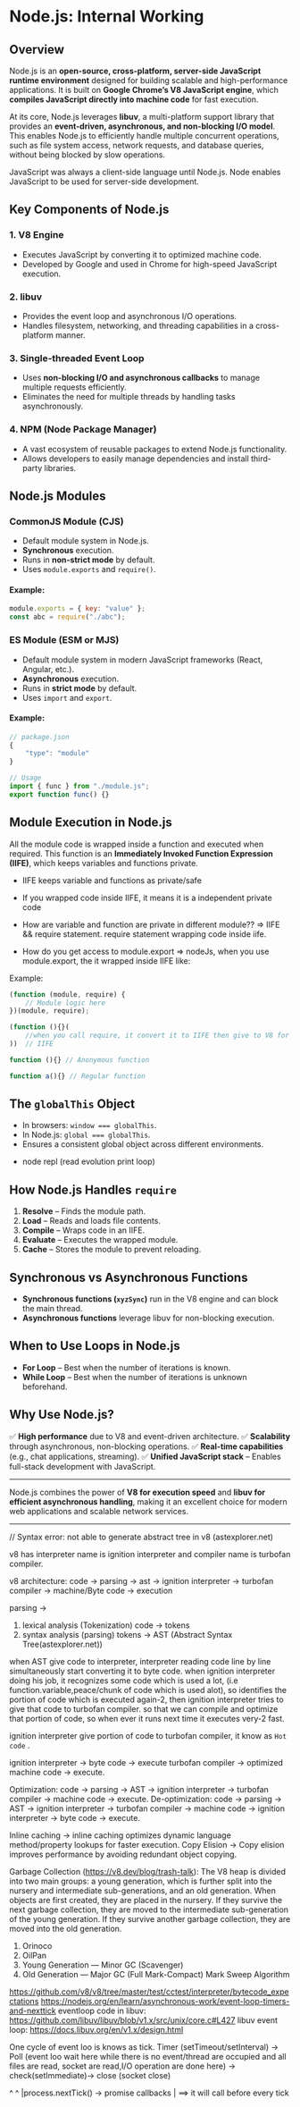 # Node.js: Internal Working

## Overview

Node.js is an **open-source, cross-platform, server-side JavaScript runtime environment** designed for building scalable and high-performance applications. It is built on **Google Chrome’s V8 JavaScript engine**, which **compiles JavaScript directly into machine code** for fast execution.

At its core, Node.js leverages **libuv**, a multi-platform support library that provides an **event-driven, asynchronous, and non-blocking I/O model**. This enables Node.js to efficiently handle multiple concurrent operations, such as file system access, network requests, and database queries, without being blocked by slow operations.

JavaScript was always a client-side language until Node.js. Node enables JavaScript to be used for server-side development.

## Key Components of Node.js

### 1. V8 Engine

- Executes JavaScript by converting it to optimized machine code.
- Developed by Google and used in Chrome for high-speed JavaScript execution.

### 2. libuv

- Provides the event loop and asynchronous I/O operations.
- Handles filesystem, networking, and threading capabilities in a cross-platform manner.

### 3. Single-threaded Event Loop

- Uses **non-blocking I/O and asynchronous callbacks** to manage multiple requests efficiently.
- Eliminates the need for multiple threads by handling tasks asynchronously.

### 4. NPM (Node Package Manager)

- A vast ecosystem of reusable packages to extend Node.js functionality.
- Allows developers to easily manage dependencies and install third-party libraries.

## Node.js Modules

### CommonJS Module (CJS)

- Default module system in Node.js.
- **Synchronous** execution.
- Runs in **non-strict mode** by default.
- Uses `module.exports` and `require()`.

#### Example:

```javascript
module.exports = { key: "value" };
const abc = require("./abc");
```

### ES Module (ESM or MJS)

- Default module system in modern JavaScript frameworks (React, Angular, etc.).
- **Asynchronous** execution.
- Runs in **strict mode** by default.
- Uses `import` and `export`.

#### Example:

```javascript
// package.json
{
    "type": "module"
}

// Usage
import { func } from "./module.js";
export function func() {}
```

## Module Execution in Node.js

All the module code is wrapped inside a function and executed when required. This function is an **Immediately Invoked Function Expression (IIFE)**, which keeps variables and functions private.

- IIFE keeps variable and functions as private/safe
- If you wrapped code inside IIFE, it means it is a independent private code

- How are variable and function are private in different module?? => IIFE && require statement. require statement wrapping code inside iife.

- How do you get access to module.export => nodeJs, when you use module.export, the it wrapped inside IIFE like:

Example:

```javascript
(function (module, require) {
    // Module logic here
})(module, require);

(function (){}(
    //when you call require, it convert it to IIFE then give to V8 for run that chunks
))  // IIFE

function (){} // Anonymous function

function a(){} // Regular function
```

## The `globalThis` Object

- In browsers: `window === globalThis`.
- In Node.js: `global === globalThis`.
- Ensures a consistent global object across different environments.

* node repl (read evolution print loop)

## How Node.js Handles `require`

1. **Resolve** – Finds the module path.
2. **Load** – Reads and loads file contents.
3. **Compile** – Wraps code in an IIFE.
4. **Evaluate** – Executes the wrapped module.
5. **Cache** – Stores the module to prevent reloading.

## Synchronous vs Asynchronous Functions

- **Synchronous functions (`xyzSync`)** run in the V8 engine and can block the main thread.
- **Asynchronous functions** leverage libuv for non-blocking execution.

## When to Use Loops in Node.js

- **For Loop** – Best when the number of iterations is known.
- **While Loop** – Best when the number of iterations is unknown beforehand.

## Why Use Node.js?

✅ **High performance** due to V8 and event-driven architecture.
✅ **Scalability** through asynchronous, non-blocking operations.
✅ **Real-time capabilities** (e.g., chat applications, streaming).
✅ **Unified JavaScript stack** – Enables full-stack development with JavaScript.

---

Node.js combines the power of **V8 for execution speed** and **libuv for efficient asynchronous handling**, making it an excellent choice for modern web applications and scalable network services.

---

// Syntax error: not able to generate abstract tree in v8 (astexplorer.net)

v8 has interpreter name is ignition interpreter and compiler name is turbofan compiler.

v8 architecture:
code -> parsing -> ast -> ignition interpreter -> turbofan compiler -> machine/Byte code -> execution

parsing ->

1. lexical analysis (Tokenization)
   code -> tokens
2. syntax analysis (parsing)
   tokens -> AST (Abstract Syntax Tree(astexplorer.net))

when AST give code to interpreter, interpreter reading code line by line simultaneously start
converting it to byte code.
when ignition interpreter doing his job, it recognizes some code which is used a lot,
(i.e function.variable,peace/chunk of code which is used alot), so identifies the portion of
code which is executed again-2, then ignition interpreter tries to give that code to turbofan compiler.
so that we can compile and optimize that portion of code, so when ever it runs next time it executes very-2 fast.

ignition interpreter give portion of code to turbofan compiler, it know as `Hot code` .

ignition interpreter -> byte code -> execute
turbofan compiler -> optimized machine code -> execute.

Optimization: code -> parsing -> AST -> ignition interpreter -> turbofan compiler -> machine code -> execute.
De-optimization: code -> parsing -> AST -> ignition interpreter -> turbofan compiler -> machine code -> ignition interpreter -> byte code -> execute.

Inline caching -> inline caching optimizes dynamic language method/property lookups for faster execution.
Copy Elision -> Copy elision improves performance by avoiding redundant object copying.

Garbage Collection (https://v8.dev/blog/trash-talk):
The V8 heap is divided into two main groups: a young generation, which is further split into the nursery and intermediate sub-generations,
and an old generation. When objects are first created, they are placed in the nursery. If they survive the next garbage collection, they are moved to the intermediate sub-generation of the young generation. If they survive another garbage collection, they are moved into the old generation.

1. Orinoco
2. OilPan
3. Young Generation — Minor GC (Scavenger)
4. Old Generation — Major GC (Full Mark-Compact)
   Mark Sweep Algorithm

https://github.com/v8/v8/tree/master/test/cctest/interpreter/bytecode_expectations
https://nodejs.org/en/learn/asynchronous-work/event-loop-timers-and-nexttick
eventloop code in libuv: https://github.com/libuv/libuv/blob/v1.x/src/unix/core.c#L427
libuv event loop: https://docs.libuv.org/en/v1.x/design.html


One cycle of event loo is knows as tick.
Timer (setTimeout/setInterval) -> Poll (event loo wait here while there is no event/thread are occupied and all files are read, socket are read,I/O operation are done here) -> check(setImmediate)-> close (socket close)

^                                        ^
|process.nextTick() -> promise callbacks | ==> it will call before every tick